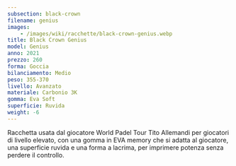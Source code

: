```yaml
---
subsection: black-crown
filename: genius
images:
    - /images/wiki/racchette/black-crown-genius.webp
title: Black Crown Genius
model: Genius
anno: 2021
prezzo: 260
forma: Goccia
bilanciamento: Medio
peso: 355-370
livello: Avanzato
materiale: Carbonio 3K
gomma: Eva Soft
superficie: Ruvida
weight: -6
---
```

Racchetta usata dal giocatore World Padel Tour Tito Allemandi per giocatori di livello elevato, con una gomma in EVA memory che si adatta al giocatore, una superficie ruvida e una forma a lacrima, per imprimere potenza senza perdere il controllo.